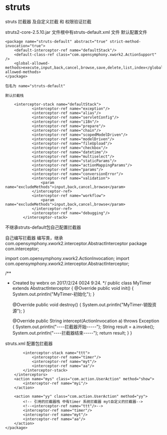 # struts
struts 拦截器 及自定义拦截 和 权限验证拦截

struts2-core-2.5.10.jar 文件根中有struts-default.xml 文件
默认配置文件

	<package name="struts-default" abstract="true" strict-method-invocation="true">
		<default-interceptor-ref name="defaultStack"/>
		<default-class-ref class="com.opensymphony.xwork2.ActionSupport" />
		<global-allowed-methods>execute,input,back,cancel,browse,save,delete,list,index</global-allowed-methods>
	</package>

	包名为 name="struts-default"

	默认拦截栈
	    
	    <interceptor-stack name="defaultStack">
                <interceptor-ref name="exception"/>
                <interceptor-ref name="alias"/>
                <interceptor-ref name="servletConfig"/>
                <interceptor-ref name="i18n"/>
                <interceptor-ref name="prepare"/>
                <interceptor-ref name="chain"/>
                <interceptor-ref name="scopedModelDriven"/>
                <interceptor-ref name="modelDriven"/>
                <interceptor-ref name="fileUpload"/>
                <interceptor-ref name="checkbox"/>
                <interceptor-ref name="datetime"/>
                <interceptor-ref name="multiselect"/>
                <interceptor-ref name="staticParams"/>
                <interceptor-ref name="actionMappingParams"/>
                <interceptor-ref name="params"/>
                <interceptor-ref name="conversionError"/>
                <interceptor-ref name="validation">
                    <param name="excludeMethods">input,back,cancel,browse</param>
                </interceptor-ref>
                <interceptor-ref name="workflow">
                    <param name="excludeMethods">input,back,cancel,browse</param>
                </interceptor-ref>
                <interceptor-ref name="debugging"/>
            </interceptor-stack>



不继承struts-default包自己配置拦截器
   <package name="my" namespace="/">
        <interceptors>
	    <!-- setter 封闭表单值 -->
            <interceptor name="aa" class="com.opensymphony.xwork2.interceptor.ParametersInterceptor"/>
	    <!-- 显示action的执行时间 -->
            <interceptor name="timer" class="com.opensymphony.xwork2.interceptor.TimerInterceptor"/>
            <interceptor-stack name="myi">
                <interceptor-ref name="aa"/>
                <interceptor-ref name="timer"/>
            </interceptor-stack>
        </interceptors>
        <action name="mys" class="com.action.UserAction" method="show">
            <interceptor-ref name="myi"/>
        </action>
    </package>


自己编写拦截器  编写类，继承com.opensymphony.xwork2.interceptor.AbstractInterceptor
package com.interceptor;

import com.opensymphony.xwork2.ActionInvocation;
import com.opensymphony.xwork2.interceptor.AbstractInterceptor;

/**
 * Created by webrx on 2017/2/24 0024 9:24.
 */
public class MyTimer extends AbstractInterceptor {
    @Override
    public void init() {
        System.out.println("MyTimer-初始化");
    }

    @Override
    public void destroy() {
        System.out.println("MyTimer-销毁资源");
    }

    @Override
    public String intercept(ActionInvocation a) throws Exception {
        System.out.println("----拦截器开始-----");
        String result = a.invoke();
        System.out.println("----拦截器结束-----");
        return result;
    }
}


struts.xml 配置包拦截器
    <package name="my" namespace="/">
        <interceptors>
            <interceptor name="aa" class="com.opensymphony.xwork2.interceptor.ParametersInterceptor"/>
            <interceptor name="timer" class="com.opensymphony.xwork2.interceptor.TimerInterceptor"/>
            <interceptor-stack name="myi">
                <interceptor-ref name="aa"/>
                <interceptor-ref name="timer"/>
            </interceptor-stack>
            <interceptor name="myt" class="com.interceptor.MyTimer"/>

            <interceptor-stack name="ttt">
                <interceptor-ref name="timer"/>
                <interceptor-ref name="myt"/>
                <interceptor-ref name="aa"/>
            </interceptor-stack>
        </interceptors>
        <action name="mys" class="com.action.UserAction" method="show">
            <interceptor-ref name="myi"/>
        </action>

        <action name="yy" class="com.action.UserAction" method="yy">
            <!-- 引用的拦截器栈 中有timer 系统拦截器 myt自定义的拦截器-->
            <!--<interceptor-ref name="ttt"/>-->
            <interceptor-ref name="timer"/>
            <interceptor-ref name="myt"/>
            <interceptor-ref name="aa"/>
        </action>
    </package>


